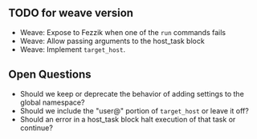 ## TODO for weave version

* Weave: Expose to Fezzik when one of the `run` commands fails
* Weave: Allow passing arguments to the host_task block
* Weave: Implement `target_host`.

## Open Questions

* Should we keep or deprecate the behavior of adding settings to the global namespace?
* Should we include the "user@" portion of `target_host` or leave it off?
* Should an error in a host_task block halt execution of that task or continue?
